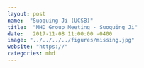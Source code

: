 ```yaml
---
layout: post
name:  "Suoquing Ji (UCSB)"
title:  "MHD Group Meeting - Suoquing Ji"
date:   2017-11-08 11:00:00 -0400
image: "../../../../figures/missing.jpg"
website: "https://"
categories: mhd
---
```


